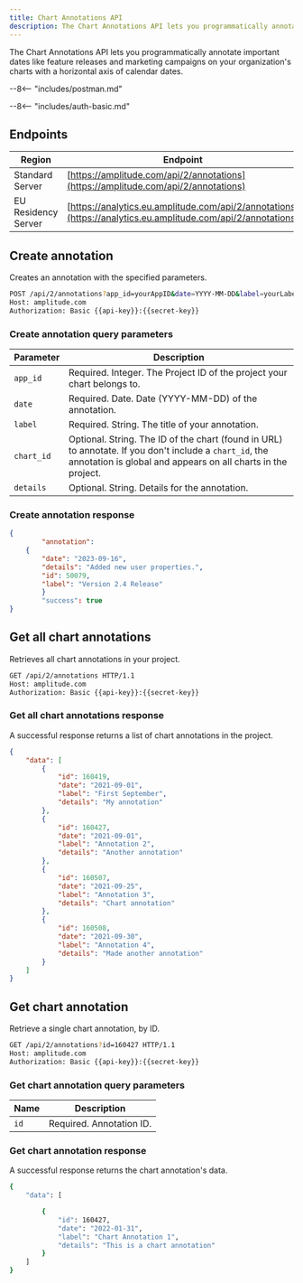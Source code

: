 ```yaml
---
title: Chart Annotations API
description: The Chart Annotations API lets you programmatically annotate important dates like feature releases and marketing campaigns on your organization's charts with a horizontal axis of calendar dates.
---
```


The Chart Annotations API lets you programmatically annotate important dates like feature releases and marketing campaigns on your organization's charts with a horizontal axis of calendar dates.

--8<-- "includes/postman.md"

--8<-- "includes/auth-basic.md"

## Endpoints

| Region | Endpoint |
| --- | --- |
| Standard Server | [https://amplitude.com/api/2/annotations](https://amplitude.com/api/2/annotations) |
| EU Residency Server | [https://analytics.eu.amplitude.com/api/2/annotations](https://analytics.eu.amplitude.com/api/2/annotations) |

## Create annotation

Creates an annotation with the specified parameters.

```bash
POST /api/2/annotations?app_id=yourAppID&date=YYYY-MM-DD&label=yourLabel&chart_id=yourChartID&details=yourDetails HTTP/1.1
Host: amplitude.com
Authorization: Basic {{api-key}}:{{secret-key}}
```

### Create annotation query parameters

|Parameter|Description|
|----|----|
|`app_id`| Required. Integer. The Project ID of the project your chart belongs to.|
|`date`| Required. Date. Date (YYYY-MM-DD) of the annotation.|
|`label`| Required. String. The title of your annotation.|
|`chart_id`| Optional. String. The ID of the chart (found in URL) to annotate. If you don't include a `chart_id`, the annotation is global and appears on all charts in the project.|
|`details`|Optional. String. Details for the annotation.|

### Create annotation response

```json
{
        "annotation": 
    {
        "date": "2023-09-16", 
        "details": "Added new user properties.", 
        "id": 50079, 
        "label": "Version 2.4 Release"
        } 
        "success": true
}
```

## Get all chart annotations

Retrieves all chart annotations in your project.

```bash
GET /api/2/annotations HTTP/1.1
Host: amplitude.com
Authorization: Basic {{api-key}}:{{secret-key}}
```

### Get all chart annotations response

A successful response returns a list of chart annotations in the project.

```json
{
    "data": [
        {
            "id": 160419,
            "date": "2021-09-01",
            "label": "First September",
            "details": "My annotation"
        },
        {
            "id": 160427,
            "date": "2021-09-01",
            "label": "Annotation 2",
            "details": "Another annotation"
        },
        {
            "id": 160507,
            "date": "2021-09-25",
            "label": "Annotation 3",
            "details": "Chart annotation"
        },
        {
            "id": 160508,
            "date": "2021-09-30",
            "label": "Annotation 4",
            "details": "Made another annotation"
        }
    ]
}
```

## Get chart annotation

Retrieve a single chart annotation, by ID.

```bash
GET /api/2/annotations?id=160427 HTTP/1.1
Host: amplitude.com
Authorization: Basic {{api-key}}:{{secret-key}}
```

### Get chart annotation query parameters

|Name|Description|
|----|-----------|
|`id`|Required. Annotation ID.|

### Get chart annotation response

A successful response returns the chart annotation's data.

```bash
{
    "data": [

        {
            "id": 160427,
            "date": "2022-01-31",
            "label": "Chart Annotation 1",
            "details": "This is a chart annotation"
        }
    ]
}
```
